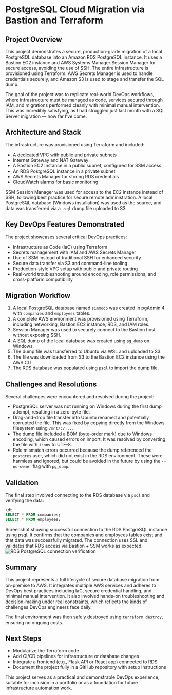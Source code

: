 # PostgreSQL Cloud Migration via Bastion and Terraform

## Project Overview

This project demonstrates a secure, production-grade migration of a local PostgreSQL database into an Amazon RDS PostgreSQL instance. It uses a Bastion EC2 instance and AWS Systems Manager Session Manager for secure access, avoiding the use of SSH. The entire infrastructure is provisioned using Terraform. AWS Secrets Manager is used to handle credentials securely, and Amazon S3 is used to stage and transfer the SQL dump.

The goal of the project was to replicate real-world DevOps workflows, where infrastructure must be managed as code, services secured through IAM, and migrations performed cleanly with minimal manual intervention. This was incredibly satisfying, as I had struggled just last month with a SQL Server migration — how far I've come.

## Architecture and Stack

The infrastructure was provisioned using Terraform and included:

- A dedicated VPC with public and private subnets
- Internet Gateway and NAT Gateway
- A Bastion EC2 instance in a public subnet, configured for SSM access
- An RDS PostgreSQL instance in a private subnet
- AWS Secrets Manager for storing RDS credentials
- CloudWatch alarms for basic monitoring

SSM Session Manager was used for access to the EC2 instance instead of SSH, following best practice for secure remote administration. A local PostgreSQL database (Windows installation) was used as the source, and data was transferred via a `.sql` dump file uploaded to S3.

## Key DevOps Features Demonstrated

The project showcases several critical DevOps practices:

- Infrastructure as Code (IaC) using Terraform
- Secrets management with IAM and AWS Secrets Manager
- Use of SSM instead of traditional SSH for enhanced security
- Secure data transfer via S3 and command-line tooling
- Production-style VPC setup with public and private routing
- Real-world troubleshooting around encoding, role permissions, and cross-platform compatibility

## Migration Workflow

1. A local PostgreSQL database named `simmodb` was created in pgAdmin 4 with `companies` and `employees` tables.
2. A complete AWS environment was provisioned using Terraform, including networking, Bastion EC2 instance, RDS, and IAM roles.
3. Session Manager was used to securely connect to the Bastion host without exposing SSH.
4. A SQL dump of the local database was created using `pg_dump` on Windows.
5. The dump file was transferred to Ubuntu via WSL and uploaded to S3.
6. The file was downloaded from S3 to the Bastion EC2 instance using the AWS CLI.
7. The RDS database was populated using `psql` to import the dump file.

## Challenges and Resolutions

Several challenges were encountered and resolved during the project:

- PostgreSQL server was not running on Windows during the first dump attempt, resulting in a zero-byte file.
- Drag-and-drop file transfer into Ubuntu renamed and potentially corrupted the file. This was fixed by copying directly from the Windows filesystem using `/mnt/c/...`.
- The dump file included a BOM (byte-order mark) due to Windows encoding, which caused errors on import. It was resolved by converting the file with `iconv` to UTF-8.
- Role mismatch errors occurred because the dump referenced the `postgres` user, which did not exist in the RDS environment. These were harmless and ignored, but could be avoided in the future by using the `--no-owner` flag with `pg_dump`.

## Validation

The final step involved connecting to the RDS database via `psql` and verifying the data:

```sql
\dt
SELECT * FROM companies;
SELECT * FROM employees;
```

Screenshot showing successful connection to the RDS PostgreSQL instance using psql. It confirms that the companies and employees tables exist and that data was successfully migrated. The connection uses SSL and validates that RDS access via Bastion + SSM works as expected.
![RDS PostgreSQL connection verification](rds-psql-connection-verification.png)

## Summary

This project represents a full lifecycle of secure database migration from on-premise to AWS. It integrates multiple AWS services and adheres to DevOps best practices including IaC, secure credential handling, and minimal manual intervention. It also involved hands-on troubleshooting and decision-making under real constraints, which reflects the kinds of challenges DevOps engineers face daily.

The final environment was then safely destroyed using `terraform destroy`, ensuring no ongoing costs.

## Next Steps

- Modularize the Terraform code
- Add CI/CD pipelines for infrastructure or database changes
- Integrate a frontend (e.g., Flask API or React app) connected to RDS
- Document the project fully in a GitHub repository with setup instructions

This project serves as a practical and demonstrable DevOps experience, suitable for inclusion in a portfolio or as a foundation for future infrastructure automation work.
